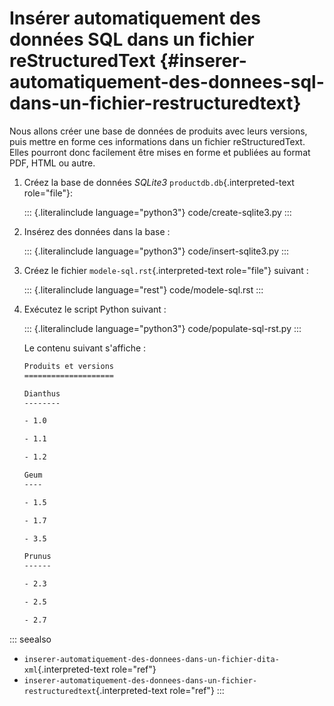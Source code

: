# Insérer automatiquement des données SQL dans un fichier reStructuredText {#inserer-automatiquement-des-donnees-sql-dans-un-fichier-restructuredtext}

Nous allons créer une base de données de produits avec leurs versions,
puis mettre en forme ces informations dans un fichier reStructuredText.
Elles pourront donc facilement être mises en forme et publiées au format
PDF, HTML ou autre.

1.  Créez la base de données *SQLite3* `productdb.db`{.interpreted-text
    role="file"}:

    ::: {.literalinclude language="python3"}
    code/create-sqlite3.py
    :::

2.  Insérez des données dans la base :

    ::: {.literalinclude language="python3"}
    code/insert-sqlite3.py
    :::

3.  Créez le fichier `modele-sql.rst`{.interpreted-text role="file"}
    suivant :

    ::: {.literalinclude language="rest"}
    code/modele-sql.rst
    :::

4.  Exécutez le script Python suivant :

    ::: {.literalinclude language="python3"}
    code/populate-sql-rst.py
    :::

    Le contenu suivant s\'affiche :

    ``` rest
    Produits et versions
    ====================

    Dianthus
    --------

    - 1.0

    - 1.1

    - 1.2

    Geum
    ----

    - 1.5

    - 1.7

    - 3.5

    Prunus
    ------

    - 2.3

    - 2.5

    - 2.7
    ```

::: seealso
-   `inserer-automatiquement-des-donnees-dans-un-fichier-dita-xml`{.interpreted-text
    role="ref"}
-   `inserer-automatiquement-des-donnees-dans-un-fichier-restructuredtext`{.interpreted-text
    role="ref"}
:::
